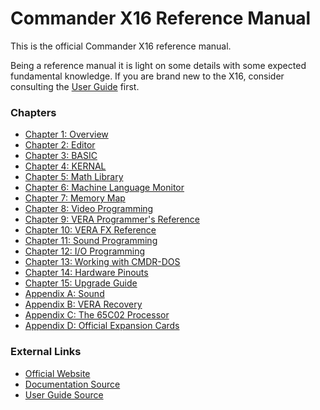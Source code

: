 <!--
********************************************************************************
NOTICE: This file uses two trailing spaces on some lines to indicate line breaks
for GitHub's Markdown flavor. Do not remove!
********************************************************************************
-->

# Commander X16 Reference Manual

This is the official Commander X16 reference manual.

Being a reference manual it is light on some details with some expected fundamental
knowledge. If you are brand new to the X16, consider consulting the 
[User Guide](https://github.com/X16Community/x16-user-guide/releases/tag/X16_Users_Guide) 
first.

### Chapters

  * [Chapter 1: Overview](X16%20Reference%20-%2001%20-%20Overview.md#chapter-1-overview)  
  * [Chapter 2: Editor](X16%20Reference%20-%2002%20-%20Editor.md#chapter-2-editor)  
  * [Chapter 3: BASIC](X16%20Reference%20-%2003%20-%20BASIC.md#chapter-3-basic-programming)  
  * [Chapter 4: KERNAL](X16%20Reference%20-%2004%20-%20KERNAL.md#chapter-3-kernal)  
  * [Chapter 5: Math Library](X16%20Reference%20-%2005%20-%20Math%20Library.md#chapter-5-math-library)  
  * [Chapter 6: Machine Language Monitor](X16%20Reference%20-%2006%20-%20Machine%20Language%20Monitor.md#chapter-6-machine-language-monitor)  
  * [Chapter 7: Memory Map](X16%20Reference%20-%2007%20-%20Memory%20Map.md#chapter-7-memory-map)  
  * [Chapter 8: Video Programming](X16%20Reference%20-%2008%20-%20Video%20Programming.md#chapter-8-video-programming)  
  * [Chapter 9: VERA Programmer's Reference](X16%20Reference%20-%2009%20-%20VERA%20Programmer's%20Reference.md)
  * [Chapter 10: VERA FX Reference](X16%20Reference%20-%2010%20-%20VERA%20FX%20Reference.md)
  * [Chapter 11: Sound Programming](X16%20Reference%20-%2011%20-%20Sound%20Programming.md)
  * [Chapter 12: I/O Programming](X16%20Reference%20-%2012%20-%20IO%20Programming.md)
  * [Chapter 13: Working with CMDR-DOS](X16%20Reference%20-%2013%20-%20Working%20with%20CMDR-DOS.md)
  * [Chapter 14: Hardware Pinouts](X16%20Reference%20-%2014%20-%20Hardware.md)  
  * [Chapter 15: Upgrade Guide](X16%20Reference%20-%2015%20-%20Upgrade%20Guide.md)
  * [Appendix A: Sound](X16%20Reference%20-%20Appendix%20A%20-%20Sound.md)
  * [Appendix B: VERA Recovery](X16%20Reference%20-%20Appendix%20B%20-%20VERA%20Recovery.md)
  * [Appendix C: The 65C02 Processor](X16%20Reference%20-%20Appendix%20C%20-%2065C02%20Processor.md)
  * [Appendix D: Official Expansion Cards](X16%20Reference%20-%20Appendix%20D%20-%20Official%20Expansion%20Cards.md)


### External Links

  * [Official Website](https://www.commanderx16.com/)
  * [Documentation Source](https://github.com/X16Community/x16-docs)
  * [User Guide Source](https://github.com/X16Community/x16-user-guide)

<div class="page-break"></div>
